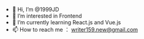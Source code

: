 - 👋 Hi, I’m @1999JD
- 👀 I’m interested in Frontend
- 🌱 I’m currently learning React.js and Vue.js
- 📫 How to reach me ： writer159.new@gmail.com 

<!---
1999JD/1999JD is a ✨ special ✨ repository because its `README.md` (this file) appears on your GitHub profile.
You can click the Preview link to take a look at your changes.
--->
